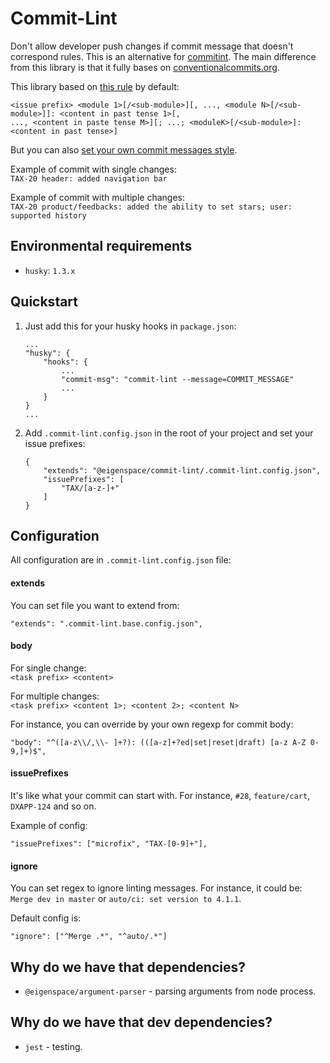 # Commit-Lint

Don't allow developer push changes if commit message that doesn't correspond rules.
This is an alternative for [commitint](https://commitlint.js.org/). The main difference 
from this library is that it fully bases on [conventionalcommits.org](https://www.conventionalcommits.org/en/v1.0.0-beta.4/).

This library based on [this rule](https://github.com/eigen-space/codestyle/tree/dev/doc/common#512-сообщение-к-изменению)
by default:
```
<issue prefix> <module 1>[/<sub-module>][, ..., <module N>[/<sub-module>]]: <content in past tense 1>[, 
..., <content in paste tense M>][; ...; <moduleK>[/<sub-module>]: <content in past tense>]
```

But you can also [set your own commit messages style](#configuration).

Example of commit with single changes: \
`TAX-20 header: added navigation bar`

Example of commit with multiple changes: \
`TAX-20 product/feedbacks: added the ability to set stars; user: supported history`

## Environmental requirements

* `husky`: `1.3.x`

## Quickstart

1. Just add this for your husky hooks in `package.json`:
    ```
   ...
    "husky": {
        "hooks": {
            ...
            "commit-msg": "commit-lint --message=COMMIT_MESSAGE"
            ...
        }
    }
   ...
    ```

2. Add `.commit-lint.config.json` in the root of your project and set your issue prefixes:
    ```
    {
        "extends": "@eigenspace/commit-lint/.commit-lint.config.json",
        "issuePrefixes": [
            "TAX/[a-z-]+"
        ]
    }
    ```

## Configuration

All configuration are in `.commit-lint.config.json` file:

#### extends

You can set file you want to extend from:
```
"extends": ".commit-lint.base.config.json",
```

#### body

For single change: \
`<task prefix> <content>`

For multiple changes: \
`<task prefix> <content 1>; <content 2>; <content N>`

For instance, you can override by your own regexp for commit body:
```
"body": "^([a-z\\/,\\- ]+?): (([a-z]+?ed|set|reset|draft) [a-z A-Z 0-9,]+)$",
```

#### issuePrefixes

It's like what your commit can start with. For instance, `#28`, `feature/cart`, `DXAPP-124` and 
so on.

Example of config: 
```
"issuePrefixes": ["microfix", "TAX-[0-9]+"],
```

#### ignore

You can set regex to ignore linting messages. For instance, it could be: \
`Merge dev in master` or `auto/ci: set version to 4.1.1`.

Default config is: 
```
"ignore": ["^Merge .*", "^auto/.*"]
```

## Why do we have that dependencies?

* `@eigenspace/argument-parser` - parsing arguments from node process.

## Why do we have that dev dependencies?

* `jest` - testing.
